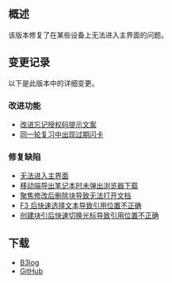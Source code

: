 ## 概述

该版本修复了在某些设备上无法进入主界面的问题。

## 变更记录

以下是此版本中的详细变更。

### 改进功能

* [改进忘记授权码提示文案](https://github.com/siyuan-note/siyuan/issues/10127)
* [同一轮复习中出现过期闪卡](https://github.com/siyuan-note/siyuan/issues/10130)

### 修复缺陷

* [无法进入主界面](https://github.com/siyuan-note/siyuan/issues/10126)
* [移动端导出笔记本时未弹出浏览器下载](https://github.com/siyuan-note/siyuan/issues/10128)
* [聚焦修改后删除块导致无法打开文档](https://github.com/siyuan-note/siyuan/issues/10129)
* [F3 后快速选择文本导致引用位置不正确](https://github.com/siyuan-note/siyuan/issues/10131)
* [创建块引后快速切换光标导致引用位置不正确](https://github.com/siyuan-note/siyuan/issues/10133)

## 下载

* [B3log](https://b3log.org/siyuan/download.html)
* [GitHub](https://github.com/siyuan-note/siyuan/releases)
